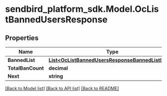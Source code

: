 
# sendbird_platform_sdk.Model.OcListBannedUsersResponse

## Properties

Name | Type | Description | Notes
------------ | ------------- | ------------- | -------------
**BannedList** | [**List&lt;OcListBannedUsersResponseBannedListInner&gt;**](OcListBannedUsersResponseBannedListInner.md) |  | [optional] 
**TotalBanCount** | **decimal** |  | [optional] 
**Next** | **string** |  | [optional] 

[[Back to Model list]](../README.md#documentation-for-models)
[[Back to API list]](../README.md#documentation-for-api-endpoints)
[[Back to README]](../README.md)


